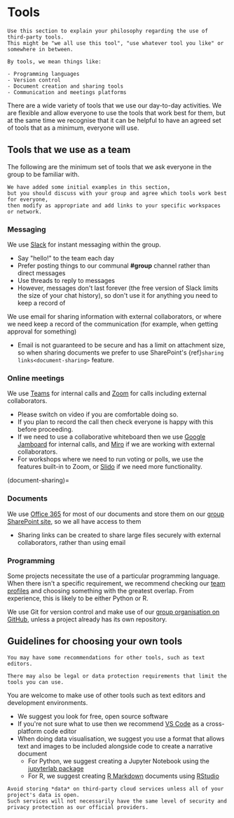 # Tools

```{admonition} FIXME Instructions
Use this section to explain your philosophy regarding the use of third-party tools.
This might be "we all use this tool", "use whatever tool you like" or somewhere in between.

By tools, we mean things like:

- Programming languages
- Version control
- Document creation and sharing tools
- Communication and meetings platforms
```

There are a wide variety of tools that we use our day-to-day activities.
We are flexible and allow everyone to use the tools that work best for them,
but at the same time we recognise that it can be helpful to have an agreed set of tools that as a minimum, everyone will use.

## Tools that we use as a team

The following are the minimum set of tools that we ask everyone in the group to be familiar with.

```{admonition} FIXME Instructions
We have added some initial examples in this section,
but you should discuss with your group and agree which tools work best for everyone,
then modify as appropriate and add links to your specific workspaces or network.
```

### Messaging

We use [Slack](https://slack.com) for instant messaging within the group.

- Say "hello!" to the team each day
- Prefer posting things to our communal **#group** channel rather than direct messages
- Use threads to reply to messages
- However, messages don't last forever (the free version of Slack limits the size of your chat history), so don't use it for anything you need to keep a record of

We use email for sharing information with external collaborators, or where we need keep a record of the communication (for example, when getting approval for something)

- Email is not guaranteed to be secure and has a limit on attachment size, so when sharing documents we prefer to use SharePoint's {ref}`sharing links<document-sharing>` feature.

### Online meetings

We use [Teams](https://teams.microsoft.com) for internal calls
and [Zoom](https://zoom.us) for calls including external collaborators.

- Please switch on video if you are comfortable doing so.
- If you plan to record the call then check everyone is happy with this before proceeding.
- If we need to use a collaborative whiteboard then we use [Google Jamboard](https://jamboard.google.com) for internal calls,
and [Miro](https://miro.com) if we are working with external collaborators.
- For workshops where we need to run voting or polls, we use the features built-in to Zoom, or [Slido](https://www.sli.do) if we need more functionality.

(document-sharing)=
### Documents

We use [Office 365](https://www.office.com) for most of our documents
and store them on our [group SharePoint site](https://www.sharepoint.com), so we all have access to them

- Sharing links can be created to share large files securely with external collaborators, rather than using email

### Programming

Some projects necessitate the use of a particular programming language.
When there isn't a specific requirement, we recommend checking our [team profiles](../our-team) and choosing something with the greatest overlap.
From experience, this is likely to be either Python or R.

We use Git for version control and make use of our [group organisation on GitHub](https://github.com/jean-golding-institute),
unless a project already has its own repository.

## Guidelines for choosing your own tools

```{admonition} FIXME Instructions
You may have some recommendations for other tools, such as text editors.

There may also be legal or data protection requirements that limit the tools you can use.
```

You are welcome to make use of other tools such as text editors and development environments.

- We suggest you look for free, open source software
- If you're not sure what to use then we recommend [VS Code](https://code.visualstudio.com/) as a cross-platform code editor
- When doing data visualisation, we suggest you use a format that allows text and images to be included alongside code to create a narrative document
    - For Python, we suggest creating a Jupyter Notebook using the [jupyterlab package](https://jupyter.org/install.html)
    - For R, we suggest creating [R Markdown](https://rmarkdown.rstudio.com/) documents using [RStudio](https://www.rstudio.com/products/rstudio/#rstudio-desktop)

```{warning}
Avoid storing *data* on third-party cloud services unless all of your project's data is open.
Such services will not necessarily have the same level of security and privacy protection as our official providers.
```
